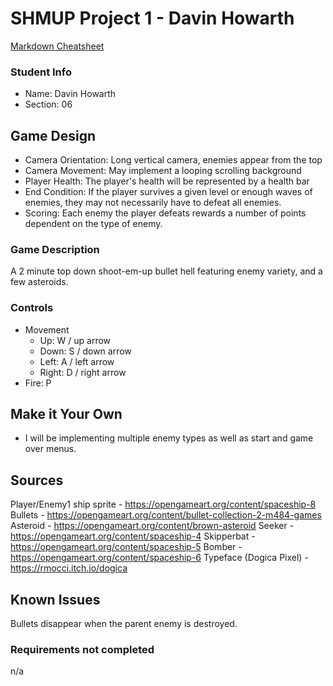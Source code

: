 # SHMUP Project 1 - Davin Howarth

[Markdown Cheatsheet](https://github.com/adam-p/markdown-here/wiki/Markdown-Here-Cheatsheet)

### Student Info

-   Name: Davin Howarth
-   Section: 06

## Game Design

-   Camera Orientation: Long vertical camera, enemies appear from the top
-   Camera Movement: May implement a looping scrolling background
-   Player Health: The player's health will be represented by a health bar
-   End Condition: If the player survives a given level or enough waves of enemies, they may not necessarily have to defeat all enemies.
-   Scoring: Each enemy the player defeats rewards a number of points dependent on the type of enemy.

### Game Description

A 2 minute top down shoot-em-up bullet hell featuring enemy variety, and a few asteroids.

### Controls

-   Movement
    -   Up: W / up arrow
    -   Down: S / down arrow
    -   Left: A / left arrow
    -   Right: D / right arrow
-   Fire: P

## Make it Your Own
 * I will be implementing multiple enemy types as well as start and game over menus.

## Sources
Player/Enemy1 ship sprite - https://opengameart.org/content/spaceship-8
Bullets - https://opengameart.org/content/bullet-collection-2-m484-games
Asteroid - https://opengameart.org/content/brown-asteroid
Seeker - https://opengameart.org/content/spaceship-4
Skipperbat - https://opengameart.org/content/spaceship-5
Bomber - https://opengameart.org/content/spaceship-6
Typeface (Dogica Pixel) - https://rmocci.itch.io/dogica

## Known Issues
Bullets disappear when the parent enemy is destroyed.

### Requirements not completed
n/a
